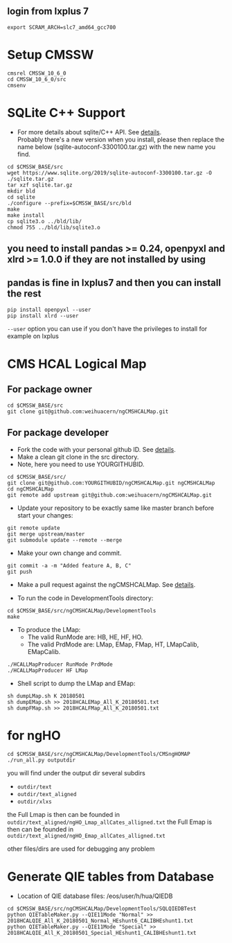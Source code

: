 ## login from lxplus 7 

```
export SCRAM_ARCH=slc7_amd64_gcc700
```
# Setup CMSSW
```
cmsrel CMSSW_10_6_0
cd CMSSW_10_6_0/src
cmsenv
```

# SQLite C++ Support
- For more details about sqlite/C++ API. See [details](https://www.sqlite.org/download.html). <br />
Probably there's a new version when you install, please then replace the name below (sqlite-autoconf-3300100.tar.gz) with the new name you find.
```
cd $CMSSW_BASE/src
wget https://www.sqlite.org/2019/sqlite-autoconf-3300100.tar.gz -O ./sqlite.tar.gz
tar xzf sqlite.tar.gz
mkdir bld
cd sqlite
./configure --prefix=$CMSSW_BASE/src/bld 
make
make install
cp sqlite3.o ../bld/lib/
chmod 755 ../bld/lib/sqlite3.o
```

## you need to install pandas >= 0.24, openpyxl and xlrd >= 1.0.0 if they are not installed by using

## pandas is fine in lxplus7 and then you can install the rest

```
pip install openpyxl --user
pip install xlrd --user
```
`--user` option you can use if you don't have the privileges to install for example on lxplus

# CMS HCAL Logical Map
## For package owner
```
cd $CMSSW_BASE/src
git clone git@github.com:weihuacern/ngCMSHCALMap.git
```

## For package developer
- Fork the code with your personal github ID. See [details](https://help.github.com/articles/fork-a-repo/). <br />
- Make a clean git clone in the src directory. <br />
- Note, here you need to use YOURGITHUBID. <br />
```
cd $CMSSW_BASE/src/
git clone git@github.com:YOURGITHUBID/ngCMSHCALMap.git ngCMSHCALMap
cd ngCMSHCALMap
git remote add upstream git@github.com:weihuacern/ngCMSHCALMap.git
```

- Update your repository to be exactly same like master branch before start your changes: <br />
```
git remote update
git merge upstream/master
git submodule update --remote --merge
```

- Make your own change and commit. <br />
```
git commit -a -m "Added feature A, B, C"
git push
```

- Make a pull request against the ngCMSHCALMap. See [details](https://help.github.com/articles/using-pull-requests/).<br />

- To run the code in DevelopmentTools directory:<br />

```
cd $CMSSW_BASE/src/ngCMSHCALMap/DevelopmentTools
make
```
<!---
- To analyze the LMap:<br />

```
./HCALLMapAnalyzer RunMode
```
The valid RunMode are: HBHEHFVME, HBHEHFuTCA, HOVME, ngHEuTCA, ngHFuTCA.<br />
Plots To be fixed: HBHE VME FE vs BE plot, crate 0 not showed, fpga how to show in letter?<br />
-->

- To produce the LMap:<br />
  - The valid RunMode are: HB, HE, HF, HO.<br />                                                                                                                                                            
  - The valid PrdMode are: LMap, EMap, FMap, HT, LMapCalib, EMapCalib.<br />
```
./HCALLMapProducer RunMode PrdMode
./HCALLMapProducer HF LMap
```

- Shell script to dump the LMap and EMap:<br />
```
sh dumpLMap.sh K 20180501
sh dumpEMap.sh >> 2018HCALEMap_All_K_20180501.txt
sh dumpFMap.sh >> 2018HCALFMap_All_K_20180501.txt
```

# for ngHO
```
cd $CMSSW_BASE/src/ngCMSHCALMap/DevelopmentTools/CMSngHOMAP
./run_all.py outputdir
```
you will find under the output dir several subdirs 
- `outdir/text`
- `outdir/text_aligned`
- `outdir/xlxs`

the Full Lmap is then can be founded in `outdir/text_aligned/ngHO_Lmap_allCates_alligned.txt`
the Full Emap is then can be founded in `outdir/text_aligned/ngHO_Emap_allCates_alligned.txt`

other files/dirs are used for debugging any problem


<!---
# Data visualization
- plotly installation and setup
```
pip install --install-option="--prefix=$CMSSW_BASE/python" plotly
python
import plotly
plotly.tools.set_credentials_file(username='DemoAccount', api_key='lr1c37zw81')
```

# Test of GUI
```
javac frm.java
java frm
```

# Documnetation
```
doxygen -g Doxyfile
doxygen Doxyfile
cd latex
make
```

# Pandas Test
- To read xls file and dump Emap directly:<br />
```
cd $CMSSW_BASE/src/ngCMSHCALMap/DevelopmentTools/PandasTest
pip install --install-option="--prefix=$CMSSW_BASE/python" xlrd
export PYTHONPATH=$CMSSW_BASE/python/lib/python2.6/site-packages:$PYTHONPATH
python DumpEMapfromCalib.py >> HCALEmapCALIB_J.txt
```
-->

# Generate QIE tables from Database
- Location of QIE database files: /eos/user/h/hua/QIEDB<br />
```
cd $CMSSW_BASE/src/ngCMSHCALMap/DevelopmentTools/SQLQIEDBTest
python QIETableMaker.py --QIE11Mode "Normal" >> 2018HCALQIE_All_K_20180501_Normal_HEshunt6_CALIBHEshunt1.txt
python QIETableMaker.py --QIE11Mode "Special" >> 2018HCALQIE_All_K_20180501_Special_HEshunt1_CALIBHEshunt1.txt
```
